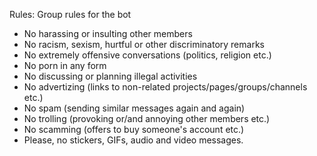 Rules: Group rules for the bot

- No harassing or insulting other members
- No racism, sexism, hurtful or other discriminatory remarks
- No extremely offensive conversations (politics, religion etc.)
- No porn in any form
- No discussing or planning illegal activities
- No advertizing (links to non-related projects/pages/groups/channels etc.)
- No spam (sending similar messages again and again)
- No trolling (provoking or/and annoying other members etc.)
- No scamming (offers to buy someone's account etc.)
- Please, no stickers, GIFs, audio and video messages.
